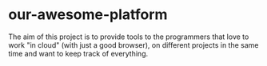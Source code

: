 # our-awesome-platform
The aim of this project is to provide tools to the programmers that love to work "in cloud" (with just a good browser), on different projects in the same time and want to keep track of everything.

